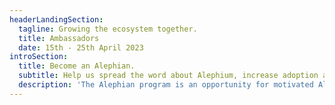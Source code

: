```yaml
---
headerLandingSection:
  tagline: Growing the ecosystem together.
  title: Ambassadors
  date: 15th - 25th April 2023
introSection:
  title: Become an Alephian.
  subtitle: Help us spread the word about Alephium, increase adoption and build our community.
  description: 'The Alephian program is an opportunity for motivated Alephium supporters to take their contribution to the next level and participate in shaping the future of the project. There are a number of roles for anyone who is enthusiastic about community management, content creation, social media events, tech support or anything else. There are also different levels of involvement you can select according to your capabilities and availability.'
---
```

